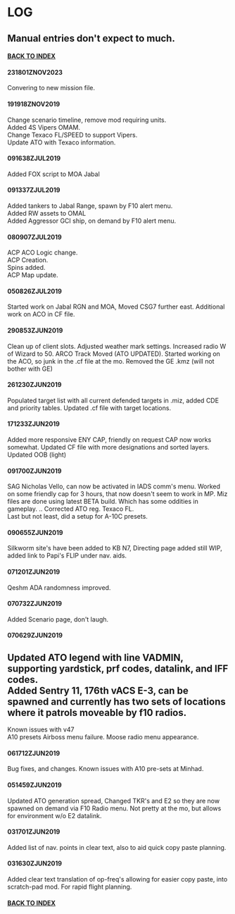 # LOG
## Manual entries don't expect to much.

#### [BACK TO INDEX](https://daviddcs.github.io/RAM_OPS/) 

#### 231801ZNOV2023
Convering to new mission file.  

#### 191918ZNOV2019
Change scenario timeline, remove mod requiring units.  
Added 4S Vipers OMAM.  
Change Texaco FL/SPEED to support Vipers.  
Update ATO with Texaco information.  

#### 091638ZJUL2019
Added FOX script to MOA Jabal  

#### 091337ZJUL2019
Added tankers to Jabal Range, spawn by F10 alert menu.  
Added RW assets to OMAL  
Added Aggressor GCI ship, on demand by F10 alert menu.

#### 080907ZJUL2019
ACP ACO Logic change.  
ACP Creation.  
Spins added.  
ACP Map update.  

#### 050826ZJUL2019
Started work on Jabal RGN and MOA, Moved CSG7 further east.  Additional work on ACO in CF file.

#### 290853ZJUN2019
Clean up of client slots.  Adjusted weather mark settings.  Increased radio W of Wizard to 50.  ARCO Track Moved (ATO UPDATED).  Started working on the ACO, so junk in the .cf file at the mo.  Removed the GE .kmz (will not bother with GE)

#### 261230ZJUN2019
Populated target list with all current defended targets in .miz, added CDE and priority tables.  Updated .cf file with target locations.

#### 171233ZJUN2019
Added more responsive ENY CAP, friendly on request CAP now works somewhat. Updated CF file with more designations and sorted layers. Updated OOB (light)

#### 091700ZJUN2019
SAG Nicholas Vello, can now be activated in IADS comm's menu. Worked on some friendly cap for 3 hours, that now doesn't seem to work in MP.
Miz files are done using latest BETA build. Which has some oddities in gameplay. ..
Corrected ATO reg. Texaco FL.  
Last but not least, did a setup for A-10C presets.

#### 090655ZJUN2019
Silkworm site's have been added to KB N7, Directing page added still WIP, added link to Papi's FLIP under nav. aids.

#### 071201ZJUN2019
Qeshm ADA randomness improved.

#### 070732ZJUN2019
Added Scenario page, don't laugh.

#### 070629ZJUN2019
Updated ATO legend with line VADMIN, supporting yardstick, prf codes, datalink, and IFF codes.  
Added Sentry 11, 176th vACS E-3, can be spawned and currently has two sets of locations where it patrols moveable by f10 radios.
--
Known issues with v47  
A10 presets
Airboss menu failure.
Moose radio menu appearance.


#### 061712ZJUN2019
Bug fixes, and changes.
Known issues with A10 pre-sets at Minhad.

#### 051459ZJUN2019
Updated ATO generation spread, Changed TKR's and E2 so they are now spawned on demand via F10 Radio menu.
Not pretty at the mo, but allows for environment w/o E2 datalink.

#### 031701ZJUN2019
Added list of nav. points in clear text, also to aid quick copy paste planning.

#### 031630ZJUN2019
Added clear text translation of op-freq's allowing for easier copy paste, into scratch-pad mod. For rapid flight planning.

#### [BACK TO INDEX](https://daviddcs.github.io/nsst/) 